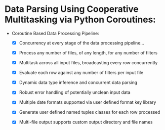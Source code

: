 # Data Parsing Using Cooperative Multitasking via Python Coroutines:

- Coroutine Based Data Processing Pipeline:
    - [x] Concurrency at every stage of the data processing pipeline...

    - [x] Process any number of files, of any length, for any number of filters

    - [x] Multitask across all input files, broadcasting every row concurrently

    - [x] Evaluate each row against any number of filters per input file
    
    - [x] Dynamic data type inference and concurrent data parsing

    - [x] Robust error handling of potentially unclean input data

    - [x] Multiple date formats supported via user defined format key library

    - [x] Generate user defined named tuples classes for each row processed
    
    - [x] Multi-file output supports custom output directory and file names 




